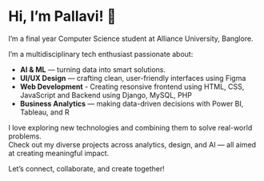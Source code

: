 # Hi, I’m Pallavi! 👋
I’m a final year Computer Science student at Alliance University, Banglore.

I’m a multidisciplinary tech enthusiast passionate about:

- **AI & ML** — turning data into smart solutions. 
- **UI/UX Design** — crafting clean, user-friendly interfaces using Figma
- **Web Development** - Creating resonsive frontend using HTML, CSS, JavaScript and Backend using Django, MySQL, PHP
- **Business Analytics** — making data-driven decisions with Power BI, Tableau, and R  

I love exploring new technologies and combining them to solve real-world problems.  
Check out my diverse projects across analytics, design, and AI — all aimed at creating meaningful impact.

Let’s connect, collaborate, and create together!
